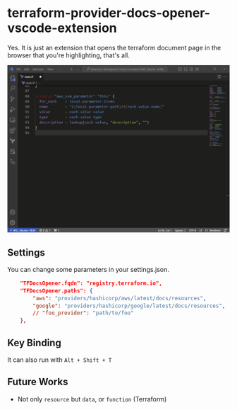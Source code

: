 # terraform-provider-docs-opener-vscode-extension

Yes. It is just an extension that opens the terraform document page in the browser that you're highlighting, that's all.

![Demo](./doc/demo.gif)

## Settings

You can change some parameters in your settings.json.

```json
    "TFDocsOpener.fqdn": "registry.terraform.io",
    "TFDocsOpener.paths": {
        "aws": "providers/hashicorp/aws/latest/docs/resources",
        "google": "providers/hashicorp/google/latest/docs/resources",
        // "foo_provider": "path/to/foo"
    },
```

## Key Binding

It can also run with `Alt + Shift + T`

## Future Works

- Not only `resource` but `data`, or `function` (Terraform)
